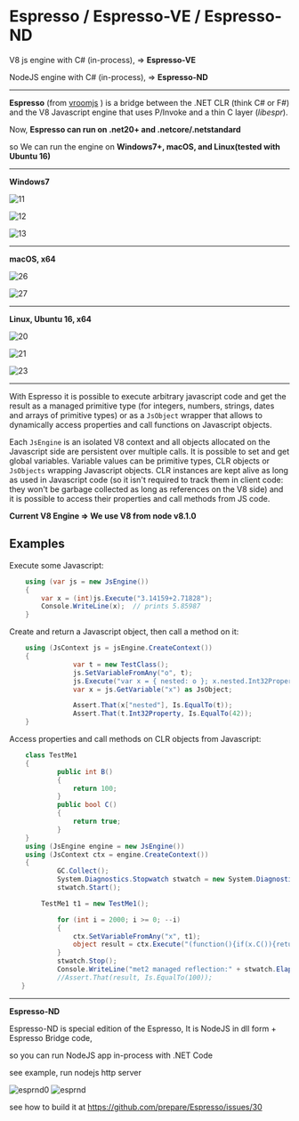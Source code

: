 Espresso / Espresso-VE / Espresso-ND
===============

V8 js engine with C# (in-process), => **Espresso-VE**

NodeJS engine with C# (in-process), => **Espresso-ND**

---

**Espresso** (from [vroomjs](https://github.com/Daniel15/vroomjs) ) is a bridge between the .NET CLR (think C# or F#) and the V8 Javascript
engine that uses P/Invoke and a thin C layer (_libespr_).

Now, **Espresso can run on .net20+ and  .netcore/.netstandard**

so We can run the engine on **Windows7+, macOS, and Linux(tested with Ubuntu 16)**

---

**Windows7**

![11](https://user-images.githubusercontent.com/9301044/26943986-96459b9c-4cb1-11e7-9c26-25b7d232f375.png)

![12](https://user-images.githubusercontent.com/9301044/26944008-a83905a0-4cb1-11e7-808e-5769517d44bc.png)

![13](https://user-images.githubusercontent.com/9301044/26944012-aab0061c-4cb1-11e7-9a23-7e99094b0dd3.png) 

---

**macOS, x64**


![26](https://user-images.githubusercontent.com/9301044/26942872-da890496-4cad-11e7-915f-30a24caef5f3.png)

![27](https://user-images.githubusercontent.com/9301044/26942918-021a1ffe-4cae-11e7-8d5d-6ab38a2857be.png)
  

---

**Linux, Ubuntu 16, x64**

![20](https://user-images.githubusercontent.com/9301044/26941879-4ac77e9e-4caa-11e7-823a-bdbb6b629842.png) 

![21](https://user-images.githubusercontent.com/9301044/26941920-6edb05e4-4caa-11e7-92b1-ed907b837acd.png)

![23](https://user-images.githubusercontent.com/9301044/26942079-f2f6afcc-4caa-11e7-9c85-470436e072c2.png)

---
With Espresso it is possible to execute arbitrary javascript code and get the
result as a managed primitive type (for integers, numbers, strings, dates and
arrays of primitive types) or as a `JsObject` wrapper that allows to
dynamically access properties and call functions on Javascript objects.

Each `JsEngine` is an isolated V8 context and all objects allocated on the
Javascript side are persistent over multiple calls. It is possible to set and
get global variables. Variable values can be primitive types, CLR objects or
`JsObjects` wrapping Javascript objects. CLR instances are kept alive as long
as used in Javascript code (so it isn't required to track them in client code:
they won't be garbage collected as long as references on the V8 side) and it is
possible to access their properties and call methods from JS code.

**Current V8 Engine => We use V8 from node v8.1.0**

Examples
--------

Execute some Javascript:
```C#
    using (var js = new JsEngine()) 
    {
	    var x = (int)js.Execute("3.14159+2.71828");
	    Console.WriteLine(x);  // prints 5.85987
    }
```
 

Create and return a Javascript object, then call a method on it:

```C#
    using (JsContext js = jsEngine.CreateContext())
    {
                var t = new TestClass();
                js.SetVariableFromAny("o", t);
                js.Execute("var x = { nested: o }; x.nested.Int32Property = 42");
                var x = js.GetVariable("x") as JsObject;

                Assert.That(x["nested"], Is.EqualTo(t));
                Assert.That(t.Int32Property, Is.EqualTo(42)); 
    }
```

 
Access properties and call methods on CLR objects from Javascript:

```C#
    class TestMe1
    {
            public int B()
            {
                return 100;
            }
            public bool C()
            {
                return true;
            }
    }
    using (JsEngine engine = new JsEngine())
    using (JsContext ctx = engine.CreateContext())
    {
            GC.Collect();
            System.Diagnostics.Stopwatch stwatch = new System.Diagnostics.Stopwatch();
            stwatch.Start();

	    TestMe1 t1 = new TestMe1();

            for (int i = 2000; i >= 0; --i)
            {
                ctx.SetVariableFromAny("x", t1);
                object result = ctx.Execute("(function(){if(x.C()){return  x.B();}else{return 0;}})()");
            }
            stwatch.Stop();
            Console.WriteLine("met2 managed reflection:" + stwatch.ElapsedMilliseconds.ToString());
            //Assert.That(result, Is.EqualTo(100)); 
   }
```

---------------

**Espresso-ND** 

Espresso-ND is special edition of the Espresso, 
It is NodeJS in dll form + Espresso Bridge code,

so you can run NodeJS app in-process with .NET Code

see example, run nodejs http server  

![esprnd0](https://user-images.githubusercontent.com/9301044/27217262-56b30152-52a3-11e7-929a-83a3e97b64d6.png)
![esprnd](https://user-images.githubusercontent.com/9301044/27217264-59ac0d68-52a3-11e7-84cb-d0e99b342686.png)


see how to build it at https://github.com/prepare/Espresso/issues/30




 
